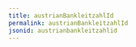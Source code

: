```yaml
---
title: austrianBankleitzahlId
permalink: austrianBankleitzahlId
jsonid: austrianbankleitzahlid
---
```

